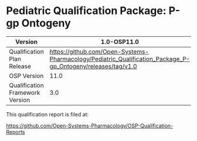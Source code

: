 # Pediatric Qualification Package: P-gp Ontogeny





| Version                         | 1.0-OSP11.0                                                  |
| ------------------------------- | ------------------------------------------------------------ |
| Qualification Plan Release      | https://github.com/Open-Systems-Pharmacology/Pediatric_Qualification_Package_P-gp_Ontogeny/releases/tag/v1.0 |
| OSP Version                     | 11.0                                                         |
| Qualification Framework Version | 3.0                                                          |





This qualification report is filed at:

https://github.com/Open-Systems-Pharmacology/OSP-Qualification-Reports